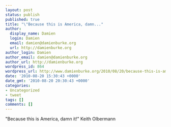 ```yaml
---
layout: post
status: publish
published: true
title: "\"Because this is America, damn..."
author:
  display_name: Damien
  login: Damien
  email: damien@damienburke.org
  url: http://damienburke.org
author_login: Damien
author_email: damien@damienburke.org
author_url: http://damienburke.org
wordpress_id: 864
wordpress_url: http://www.damienburke.org/2010/08/20/because-this-is-america-damn/
date: '2010-08-20 15:30:43 +0000'
date_gmt: '2010-08-20 20:30:43 +0000'
categories:
- Uncategorized
- tweet
tags: []
comments: []
---
```

<p>"Because this is America, damn it!" Keith Olbermann</p>
